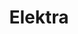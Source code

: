 ---
title: Elektra
name: elektra
description: TODO
image-preview: placeholder.png
image-full: placeholder.png
live-preview: false
platforms: windows,linux,macosx
priority: 40
published: false
layout: page
---